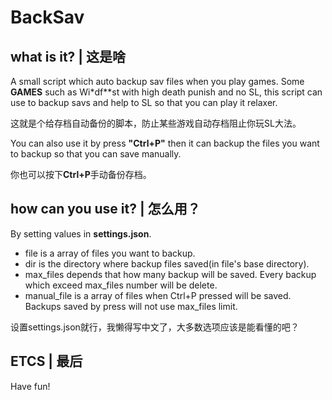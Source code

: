 # BackSav

## what is it? | 这是啥

A small script which auto backup sav files when you play games.
Some **GAMES** such as Wi*df**st with high death punish and no SL, this script can use to backup savs and help to SL so that you can play it relaxer.

这就是个给存档自动备份的脚本，防止某些游戏自动存档阻止你玩SL大法。

You can also use it by press **"Ctrl+P"** then it can backup the files you want to backup so that you can save manually.

你也可以按下**Ctrl+P**手动备份存档。

## how can you use it? | 怎么用？

By setting values in **settings.json**.
- file is a array of files you want to backup.
- dir is the directory where backup files saved(in file's base directory).
- max_files depends that how many backup will be saved. Every backup which exceed max_files number will be delete. 
- manual_file is a array of files when Ctrl+P pressed will be saved. Backups saved by press will not use max_files limit.

设置settings.json就行，我懒得写中文了，大多数选项应该是能看懂的吧？

## ETCS | 最后

Have fun!
